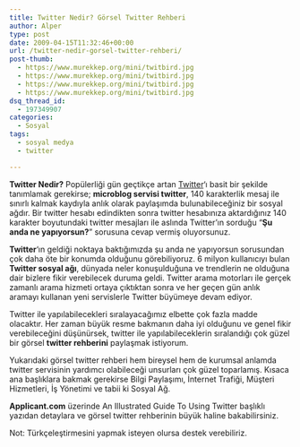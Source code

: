 ```yaml
---
title: Twitter Nedir? Görsel Twitter Rehberi
author: Alper
type: post
date: 2009-04-15T11:32:46+00:00
url: /twitter-nedir-gorsel-twitter-rehberi/
post-thumb:
  - https://www.murekkep.org/mini/twitbird.jpg
  - https://www.murekkep.org/mini/twitbird.jpg
  - https://www.murekkep.org/mini/twitbird.jpg
  - https://www.murekkep.org/mini/twitbird.jpg
dsq_thread_id:
  - 197349907
categories:
  - Sosyal
tags:
  - sosyal medya
  - twitter

---
```

**Twitter Nedir?** Popülerliği gün geçtikçe artan [Twitter][1]&#8216;ı basit bir şekilde tanımlamak gerekirse; **microblog servisi twitter**, 140 karakterlik mesaj ile sınırlı kalmak kaydıyla anlık olarak paylaşımda bulunabileceğiniz bir sosyal ağdır. Bir twitter hesabı edindikten sonra twitter hesabınıza aktardığınız 140 karakter boyutundaki twitter mesajları ile aslında Twitter&#8217;ın sorduğu &#8220;**Şu anda ne yapıyorsun?**&#8221; sorusuna cevap vermiş oluyorsunuz. 

**Twitter**&#8216;ın geldiği noktaya baktığımızda şu anda ne yapıyorsun sorusundan çok daha öte bir konumda olduğunu görebiliyoruz. 6 milyon kullanıcıyı bulan **Twitter sosyal ağı**, dünyada neler konuşulduğuna ve trendlerin ne olduğuna dair bizlere fikir verebilecek duruma geldi. Twitter arama motorları ile gerçek zamanlı arama hizmeti ortaya çıktıktan sonra ve her geçen gün anlık aramayı kullanan yeni servislerle Twitter büyümeye devam ediyor.<!--more-->

Twitter ile yapılabilecekleri sıralayacağımız elbette çok fazla madde olacaktır. Her zaman büyük resme bakmanın daha iyi olduğunu ve genel fikir verebileceğini düşünürsek, twitter ile yapılabileceklerin sıralandığı çok güzel bir görsel **twitter rehberini** paylaşmak istiyorum. 

Yukarıdaki görsel twitter rehberi hem bireysel hem de kurumsal anlamda twitter servisinin yardımcı olabileceği unsurları çok güzel toparlamış. Kısaca ana başlıklara bakmak gerekirse Bilgi Paylaşımı, İnternet Trafiği, Müşteri Hizmetleri, İş Yönetimi ve tabii ki Sosyal Ağ. 

**Applicant.com** üzerinde An Illustrated Guide To Using Twitter başlıklı yazıdan detaylara ve görsel twitter rehberinin büyük haline bakabilirsiniz. 

Not: Türkçeleştirmesini yapmak isteyen olursa destek verebiliriz.

 [1]: http://twitter.com